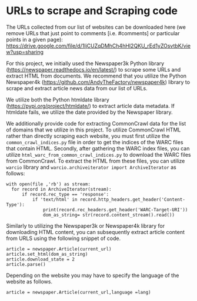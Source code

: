 # URLs to scrape and Scraping code

The URLs collected from our list of websites can be downloaded here (we remove URLs that just point to comments [i.e. #comments] or particular points in a given page): 
https://drive.google.com/file/d/1IjCUZqDMhCh4hHI2QKU_rEd1yZOsvtbK/view?usp=sharing

For this project, we initially used the Newspaper3k Python library (https://newspaper.readthedocs.io/en/latest/) to scrape some URLs and extract HTML from documents. We recommend that you utilize the Python Newspaper4k (https://github.com/AndyTheFactory/newspaper4k) library to scrape and extract article news data from our list of URLs.

We utilize both the Python htmldate library (https://pypi.org/project/htmldate/) to extract article data metadata. If htmldate fails, we utilize the date provided by the Newspaper library. 

We additionally provide code for extracting CommonCrawl data for the list of domains that we utilize in this project. To utilize CommonCrawl HTML rather than directly scraping each website, you must first utilize the `common_crawl_indices.py` file in order to get the indices of the WARC files that contain HTML. Secondly, after gathering the WARC index files, you can utilize `html_warc_from_common_crawl_indices.py` to download the WARC files from CommonCrawl. To extract the HTML from these files, you can utilize `warcio` library and  `warcio.archiveiterator import ArchiveIterator` as follows:

```
with open(file ,'rb') as stream:
  for record in ArchiveIterator(stream):
      if record.rec_type == 'response':
          if 'text/html' in record.http_headers.get_header('Content-Type'):
              print(record.rec_headers.get_header('WARC-Target-URI'))
              dom_as_string= str(record.content_stream().read())
```
Similarly to utilizing the Newspaper3k or Newspaper4k library for downloading HTML content, you can subsequently extract article content from URLS using the following snippet of code.
```
article = newspaper.Article(current_url)
article.set_html(dom_as_string)
article.download_state = 2
article.parse()
```

Depending on the website you may have to specify the language of the website as follows.
```
article = newspaper.Article(current_url,language =lang)
```
